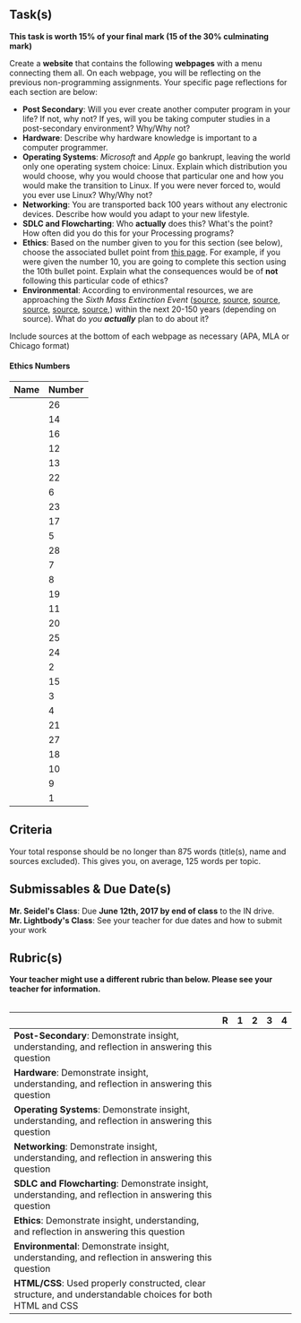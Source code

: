 
Task(s)
-------

**This task is worth 15% of your final mark (15 of the 30% culminating mark)**

Create a **website** that contains the following **webpages** with a menu connecting them all.  On each webpage, you will be reflecting on the previous non-programming assignments.  Your specific page reflections for each section are below:
* __Post Secondary__: Will you ever create another computer program in your life?  If not, why not? If yes, will you be taking computer studies in a post-secondary environment? Why/Why not?
* __Hardware__: Describe why hardware knowledge is important to a computer programmer.
* __Operating Systems__: *Microsoft* and *Apple* go bankrupt, leaving the world only one operating system choice: Linux.  Explain which distribution you would choose, why you would choose that particular one and how you would make the transition to Linux.  If you were never forced to, would you ever use Linux? Why/Why not?
* __Networking__: You are transported back 100 years without any electronic devices.  Describe how would you adapt to your new lifestyle.
* __SDLC and Flowcharting__: Who **actually** does this? What's the point? How often did you do this for your Processing programs?
* __Ethics__: Based on the number given to you for this section (see below), choose the associated bullet point from [this page](http://www.gammadyne.com/ethics.htm).  For example, if you were given the number 10, you are going to complete this section using the 10th bullet point.  Explain what the consequences would be of **not** following this particular code of ethics?
* __Environmental__: According to environmental resources, we are approaching the _Sixth Mass Extinction Event_ ([source][1], [source][2], [source][3], [source][4], [source][5], [source][6],) within the next 20-150 years (depending on source). What do _you_ **_actually_** plan to do about it?


Include sources at the bottom of each webpage as necessary (APA, MLA or Chicago format)



#### Ethics Numbers

| Name      | Number |
| --------- | ------ |
|  | 26     |
|  | 14     |
|  | 16     |
|  | 12     |
|  | 13     |
|  | 22     |
|  | 6      |
|  | 23     |
|  | 17     |
|  | 5      |
|  | 28     |
|  | 7      |
|  | 8      |
|  | 19     |
|  | 11     |
|  | 20     |
|  | 25     |
|  | 24     |
|  | 2      |
|  | 15     |
|  | 3      |
|  | 4      |
|  | 21     |
|  | 27     |
|  | 18     |
|  | 10     |
|  | 9      |
|  | 1      |


Criteria
-------
Your total response should be no longer than 875 words (title(s), name and sources excluded).  This gives you, on average, 125 words per topic.


Submissables & Due Date(s)
----------
**Mr. Seidel's Class**: Due **June 12th, 2017 by end of class** to the IN drive.  
**Mr. Lightbody's Class**: See your teacher for due dates and how to submit your work


Rubric(s)
---------
**Your teacher might use a different rubric than below.  Please see your teacher for information.**
<br/><br/>



|                                          | R    | 1    | 2    | 3    | 4    |
| ---------------------------------------- | ---- | ---- | ---- | ---- | ---- |
| **Post-Secondary**: Demonstrate insight, understanding, and reflection in answering this question |      |      |      |      |      |
| **Hardware**: Demonstrate insight, understanding, and reflection in answering this question |      |      |      |      |      |
| **Operating Systems**: Demonstrate insight, understanding, and reflection in answering this question |      |      |      |      |      |
| **Networking**: Demonstrate insight, understanding, and reflection in answering this question |      |      |      |      |      |
| **SDLC and Flowcharting**: Demonstrate insight, understanding, and reflection in answering this question |      |      |      |      |      |
| **Ethics**: Demonstrate insight, understanding, and reflection in answering this question |      |      |      |      |      |
| **Environmental**: Demonstrate insight, understanding, and reflection in answering this question |      |      |      |      |      |
| **HTML/CSS**: Used properly constructed, clear structure, and understandable choices for both HTML and CSS |      |      |      |      |      |


[1]: http://time.com/3035872/sixth-great-extinction/	"Time.com - Sixth Great Extinction"
[2]: https://www.theguardian.com/environment/radical-conservation/2015/oct/20/the-four-horsemen-of-the-sixth-mass-extinction	"The Guardian - 4 Horseman"
[3]: https://www.msn.com/en-au/news/world/what-the-%E2%80%98sixth-extinction%E2%80%99-will-look-like-in-the-oceans-the-largest-species-die-off-first/ar-BBwaQh0?li=AAgfYrC	"MSN - Ocean Extinction"
[4]: http://www.msn.com/en-gb/news/world/earth-faces-sixth-%E2%80%98great-extinction%E2%80%99-with-41percent-of-amphibians-set-to-go-the-way-of-the-dodo/ar-BBgMjJ9	"MSN - 41% of Amphibians"
[5]: http://www.cnn.com/2016/10/27/opinions/sutter-wwf-sixth-extinction/index.html	"WWF - Sixth Extinction"
[6]: http://www.natureworldnews.com/articles/15921/20150802/without-doubt-sixth-mass-extinction-event-occurring.htm	"Nature World News - Sixth Mass Extinction Event"
